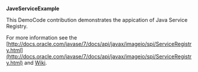 **JaveServiceExample**

This DemoCode contribution demonstrates the appication of Java Service Registry.

For more information see the [http://docs.oracle.com/javase/7/docs/api/javax/imageio/spi/ServiceRegistry.html](http://docs.oracle.com/javase/7/docs/api/javax/imageio/spi/ServiceRegistry.html) and [Wiki](https://github.com/iks-github/DemoCode/wiki/JaveServiceExample).